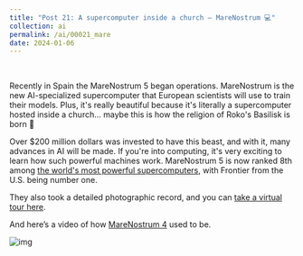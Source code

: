 ```yaml
---
title: "Post 21: A supercomputer inside a church – MareNostrum 💻"
collection: ai
permalink: /ai/00021_mare
date: 2024-01-06
---
```


&nbsp;


Recently in Spain the MareNostrum 5 began operations. MareNostrum is the new AI-specialized supercomputer that European 
scientists will use to train their models. Plus, it's really beautiful because it's literally a supercomputer hosted 
inside a church... maybe this is how the religion of Roko's Basilisk is born 🤔

Over $200 million dollars was invested to have this beast, and with it, many advances in AI will be made. 
If you're into computing, it's very exciting to learn how such powerful machines work. 
MareNostrum 5 is now ranked 8th among [the world's most powerful supercomputers](https://en.wikipedia.org/wiki/TOP500#TOP_500), 
with Frontier from the U.S. being number one.

They also took a detailed photographic record, and you can
[take a virtual tour here](https://www.bsc.es/discover-bsc/visit-our-supercomputer).

And here’s a video of how [MareNostrum 4](https://www.youtube.com/watch?v=nctTZplQY-o&ab_channel=NateGentile) used to be.

![img](https://miangoar.github.io//images/ai/00021_super.jpg)

